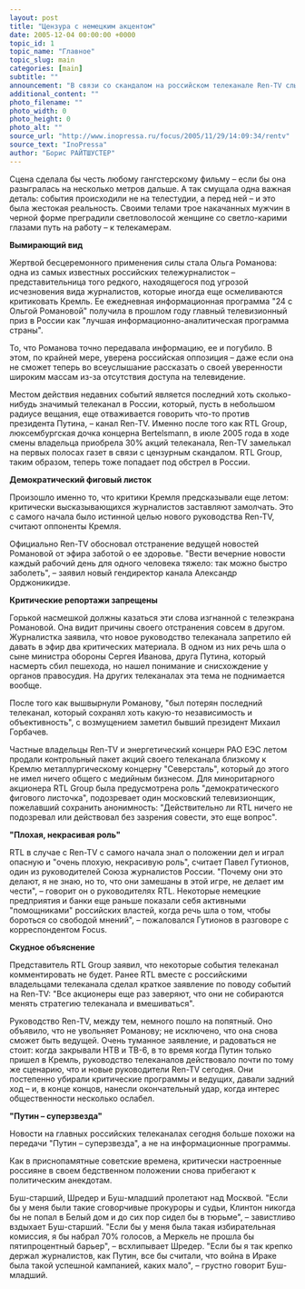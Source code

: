 ```yaml
---
layout: post
title: "Цензура с немецким акцентом"
date: 2005-12-04 00:00:00 +0000
topic_id: 1
topic_name: "Главное"
topic_slug: main
categories: [main]
subtitle: ""
announcement: "В связи со скандалом на российском телеканале Ren-TV слышатся резкие обвинения в адрес немецкого телеканала RTL."
additional_content: ""
photo_filename: ""
photo_width: 0
photo_height: 0
photo_alt: ""
source_url: "http://www.inopressa.ru/focus/2005/11/29/14:09:34/rentv"
source_text: "InoPressa"
author: "Борис РАЙТШУСТЕР"
---
```

Сцена сделала бы честь любому гангстерскому фильму – если бы она разыгралась на несколько метров дальше. А так смущала одна важная деталь: события происходили не на телестудии, а перед ней – и это была жестокая реальность. Своими телами трое накачанных мужчин в черной форме преградили светловолосой женщине со светло-карими глазами путь на работу – к телекамерам.

<strong>Вымирающий вид</strong>

Жертвой бесцеремонного применения силы стала Ольга Романова: одна из самых известных российских тележурналисток – представительница того редкого, находящегося под угрозой исчезновения вида журналистов, которые иногда еще осмеливаются критиковать Кремль. Ее ежедневная информационная программа "24 с Ольгой Романовой" получила в прошлом году главный телевизионный приз в России как "лучшая информационно-аналитическая программа страны".

То, что Романова точно передавала информацию, ее и погубило. В этом, по крайней мере, уверена российская оппозиция – даже если она не сможет теперь во всеуслышание рассказать о своей уверенности широким массам из-за отсутствия доступа на телевидение.

Местом действия недавних событий является последний хоть сколько-нибудь значимый телеканал в России, который, пусть в небольшом радиусе вещания, еще отваживается говорить что-то против президента Путина, – канал Ren-TV. Именно после того как RTL Group, люксембургская дочка концерна Bertelsmann, в июле 2005 года в ходе смены владельца приобрела 30% акций телеканала, Ren-TV замелькал на первых полосах газет в связи с цензурным скандалом. RTL Group, таким образом, теперь тоже попадает под обстрел в России.

<strong>Демократический фиговый листок</strong>

Произошло именно то, что критики Кремля предсказывали еще летом: критически высказывающихся журналистов заставляют замолчать. Это с самого начала было истинной целью нового руководства Ren-TV, считают оппоненты Кремля.

Официально Ren-TV обосновал отстранение ведущей новостей Романовой от эфира заботой о ее здоровье. "Вести вечерние новости каждый рабочий день для одного человека тяжело: так можно быстро заболеть", – заявил новый гендиректор канала Александр Орджоникидзе.

<strong>Критические репортажи запрещены</strong>

Горькой насмешкой должны казаться эти слова изгнанной с телеэкрана Романовой. Она видит причины своего отстранения совсем в другом. Журналистка заявила, что новое руководство телеканала запретило ей давать в эфир два критических материала. В одном из них речь шла о сыне министра обороны Сергея Иванова, друга Путина, который насмерть сбил пешехода, но нашел понимание и снисхождение у органов правосудия. На других телеканалах эта тема не поднимается вообще.

После того как вышвырнули Романову, "был потерян последний телеканал, который сохранял хоть какую-то независимость и объективность", с возмущением заметил бывший президент Михаил Горбачев.

Частные владельцы Ren-TV и энергетический концерн РАО ЕЭС летом продали контрольный пакет акций своего телеканала близкому к Кремлю металлургическому концерну "Северсталь", который до этого не имел ничего общего с медийным бизнесом. Для миноритарного акционера RTL Group была предусмотрена роль "демократического фигового листочка", подозревает один московский телевизионщик, пожелавший сохранить анонимность: "Действительно ли RTL ничего не подозревал или действовал без зазрения совести, это еще вопрос".

<strong>"Плохая, некрасивая роль"</strong>

RTL в случае с Ren-TV с самого начала знал о положении дел и играл опасную и "очень плохую, некрасивую роль", считает Павел Гутионов, один из руководителей Союза журналистов России. "Почему они это делают, я не знаю, но то, что они замешаны в этой игре, не делает им чести", – говорит он о руководителях RTL. Некоторые немецкие предприятия и банки еще раньше показали себя активными "помощниками" российских властей, когда речь шла о том, чтобы бороться со свободой мнений", – пожаловался Гутионов в разговоре с корреспондентом Focus.

<strong>Скудное объяснение</strong>

Представитель RTL Group заявил, что некоторые события телеканал комментировать не будет. Ранее RTL вместе с российскими владельцами телеканала сделал краткое заявление по поводу событий на Ren-TV: "Все акционеры еще раз заверяют, что они не собираются менять стратегию телеканала и вмешиваться".

Руководство Ren-TV, между тем, немного пошло на попятный. Оно объявило, что не увольняет Романову; не исключено, что она снова сможет быть ведущей. Очень туманное заявление, и радоваться не стоит: когда закрывали НТВ и ТВ-6, в то время когда Путин только пришел в Кремль, руководство телеканалов действовало почти по тому же сценарию, что и новые руководители Ren-TV сегодня. Они постепенно убирали критические программы и ведущих, давали задний ход – и, в конце концов, нанесли окончательный удар, когда интерес общественности несколько ослабел.

<strong>"Путин – суперзвезда"</strong>

Новости на главных российских телеканалах сегодня больше похожи на передачи "Путин – суперзвезда", а не на информационные программы.

Как в приснопамятные советские времена, критически настроенные россияне в своем бедственном положении снова прибегают к политическим анекдотам.

Буш-старший, Шредер и Буш-младший пролетают над Москвой. "Если бы у меня были такие сговорчивые прокуроры и судьи, Клинтон никогда бы не попал в Белый дом и до сих пор сидел бы в тюрьме", – завистливо вздыхает Буш-старший. "Если бы у меня была такая избирательная комиссия, я бы набрал 70% голосов, а Меркель не прошла бы пятипроцентный барьер", – всхлипывает Шредер. "Если бы я так крепко держал журналистов, как Путин, все бы считали, что война в Ираке была такой успешной кампанией, каких мало", – грустно говорит Буш-младший.

